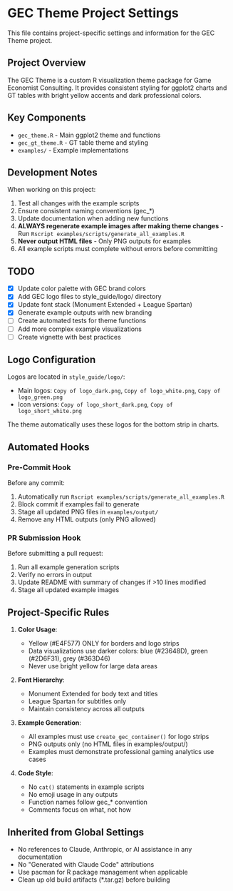 # GEC Theme Project Settings

This file contains project-specific settings and information for the GEC Theme project.

## Project Overview

The GEC Theme is a custom R visualization theme package for Game Economist Consulting. It provides consistent styling for ggplot2 charts and GT tables with bright yellow accents and dark professional colors.

## Key Components

- `gec_theme.R` - Main ggplot2 theme and functions
- `gec_gt_theme.R` - GT table theme and styling
- `examples/` - Example implementations

## Development Notes

When working on this project:
1. Test all changes with the example scripts
2. Ensure consistent naming conventions (gec_*)
3. Update documentation when adding new functions
4. **ALWAYS regenerate example images after making theme changes** - Run `Rscript examples/scripts/generate_all_examples.R`
5. **Never output HTML files** - Only PNG outputs for examples
6. All example scripts must complete without errors before committing

## TODO

- [x] Update color palette with GEC brand colors
- [x] Add GEC logo files to style_guide/logo/ directory
- [x] Update font stack (Monument Extended + League Spartan)
- [x] Generate example outputs with new branding
- [ ] Create automated tests for theme functions
- [ ] Add more complex example visualizations
- [ ] Create vignette with best practices

## Logo Configuration

Logos are located in `style_guide/logo/`:
- Main logos: `Copy of logo_dark.png`, `Copy of logo_white.png`, `Copy of logo_green.png`
- Icon versions: `Copy of logo_short_dark.png`, `Copy of logo_short_white.png`

The theme automatically uses these logos for the bottom strip in charts.

## Automated Hooks

### Pre-Commit Hook
Before any commit:
1. Automatically run `Rscript examples/scripts/generate_all_examples.R`
2. Block commit if examples fail to generate
3. Stage all updated PNG files in `examples/output/`
4. Remove any HTML outputs (only PNG allowed)

### PR Submission Hook
Before submitting a pull request:
1. Run all example generation scripts
2. Verify no errors in output
3. Update README with summary of changes if >10 lines modified
4. Stage all updated example images

## Project-Specific Rules

1. **Color Usage**:
   - Yellow (#E4F577) ONLY for borders and logo strips
   - Data visualizations use darker colors: blue (#23648D), green (#2D6F31), grey (#363D46)
   - Never use bright yellow for large data areas

2. **Font Hierarchy**:
   - Monument Extended for body text and titles
   - League Spartan for subtitles only
   - Maintain consistency across all outputs

3. **Example Generation**:
   - All examples must use `create_gec_container()` for logo strips
   - PNG outputs only (no HTML files in examples/output/)
   - Examples must demonstrate professional gaming analytics use cases

4. **Code Style**:
   - No `cat()` statements in example scripts
   - No emoji usage in any outputs
   - Function names follow gec_* convention
   - Comments focus on what, not how

## Inherited from Global Settings

- No references to Claude, Anthropic, or AI assistance in any documentation
- No "Generated with Claude Code" attributions
- Use pacman for R package management when applicable
- Clean up old build artifacts (*.tar.gz) before building